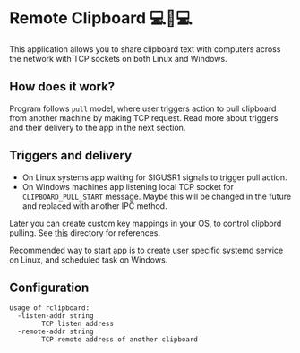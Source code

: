 # Remote Clipboard 💻🔁💻

This application allows you to share clipboard text with computers across the network with TCP sockets on both Linux and Windows.

## How does it work?

Program follows `pull` model, where user triggers action to pull clipboard from another machine by making TCP request. Read more about triggers and their delivery to the app in the next section.

## Triggers and delivery

- On Linux systems app waiting for SIGUSR1 signals to trigger pull action.
- On Windows machines app listening local TCP socket for `CLIPBOARD_PULL_START` message. Maybe this will be changed in the future and replaced with another IPC method.

Later you can create custom key mappings in your OS, to control clipbord pulling. See [this](deployment/) directory for references.

Recommended way to start app is to create user specific systemd service on Linux, and scheduled task on Windows.

## Configuration
```
Usage of rclipboard:
  -listen-addr string
        TCP listen address
  -remote-addr string
        TCP remote address of another clipboard
```




